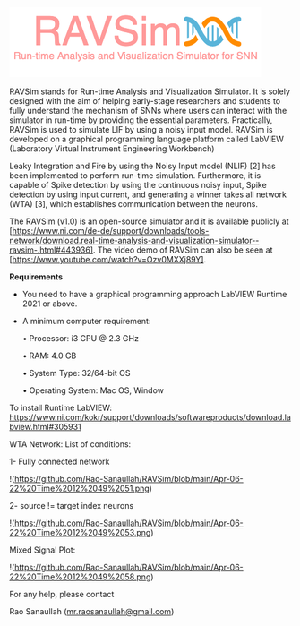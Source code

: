 

![RAVSim: Run-time Analysis and Visualization Simulator for SNN Models](https://github.com/Rao-Sanaullah/RAVSim/blob/main/RAVSim%20logo.png)

RAVSim stands for Run-time Analysis and Visualization Simulator. It is solely designed with the aim of helping early-stage researchers and students to fully understand the mechanism of SNNs where users can interact with the simulator in run-time by providing the essential parameters. Practically, RAVSim is used to simulate LIF by using a noisy input model.
RAVSim is developed on a graphical programming language platform called LabVIEW (Laboratory Virtual Instrument Engineering Workbench)

Leaky Integration and Fire by using the Noisy Input model (NLIF) [2] has been implemented to perform run-time simulation. Furthermore, it is capable of Spike detection by using the continuous noisy input, Spike detection by using input current, and generating a winner takes all network (WTA) [3], which establishes communication between the neurons.

The RAVSim (v1.0) is an open-source simulator and it is available publicly at [https://www.ni.com/de-de/support/downloads/tools-network/download.real-time-analysis-and-visualization-simulator--ravsim-.html#443936]. The video demo of RAVSim can also be seen at [https://www.youtube.com/watch?v=Ozv0MXXj89Y].

**Requirements**
- You need to have a graphical programming approach LabVIEW Runtime 2021 or above.
- A minimum computer requirement:
  
  • Processor: i3 CPU @ 2.3 GHz
  
  • RAM: 4.0 GB
  
  • System Type: 32/64-bit OS
  
  • Operating System: Mac OS, Window

To install Runtime LabVIEW:
https://www.ni.com/kokr/support/downloads/softwareproducts/download.labview.html#305931

WTA Network: List of conditions:

  1- Fully connected network

  !(https://github.com/Rao-Sanaullah/RAVSim/blob/main/Apr-06-22%20Time%2012%2049%2051.png)

  2- source != target index neurons

  !(https://github.com/Rao-Sanaullah/RAVSim/blob/main/Apr-06-22%20Time%2012%2049%2053.png)

Mixed Signal Plot:

  !(https://github.com/Rao-Sanaullah/RAVSim/blob/main/Apr-06-22%20Time%2012%2049%2058.png)

For any help, please contact

Rao Sanaullah (mr.raosanaullah@gmail.com)
